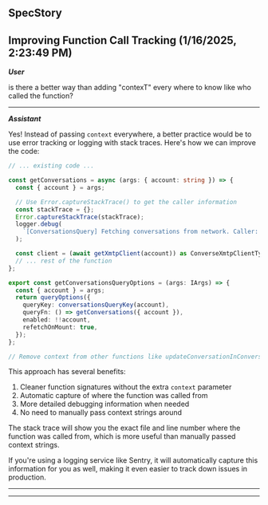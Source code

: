## SpecStory

## Improving Function Call Tracking (1/16/2025, 2:23:49 PM)

_**User**_

is there a better way than adding "contexT" every where to know like who called the function?

---

_**Assistant**_

Yes! Instead of passing `context` everywhere, a better practice would be to use error tracking or logging with stack traces. Here's how we can improve the code:

```typescript:queries/conversations-query.ts
// ... existing code ...

const getConversations = async (args: { account: string }) => {
  const { account } = args;

  // Use Error.captureStackTrace() to get the caller information
  const stackTrace = {};
  Error.captureStackTrace(stackTrace);
  logger.debug(
    `[ConversationsQuery] Fetching conversations from network. Caller: ${stackTrace.stack?.split('\n')[2]}`
  );

  const client = (await getXmtpClient(account)) as ConverseXmtpClientType;
  // ... rest of the function
};

export const getConversationsQueryOptions = (args: IArgs) => {
  const { account } = args;
  return queryOptions({
    queryKey: conversationsQueryKey(account),
    queryFn: () => getConversations({ account }),
    enabled: !!account,
    refetchOnMount: true,
  });
};

// Remove context from other functions like updateConversationInConversationsQueryData, etc.
```

This approach has several benefits:
1. Cleaner function signatures without the extra `context` parameter
2. Automatic capture of where the function was called from
3. More detailed debugging information when needed
4. No need to manually pass context strings around

The stack trace will show you the exact file and line number where the function was called from, which is more useful than manually passed context strings.

If you're using a logging service like Sentry, it will automatically capture this information for you as well, making it even easier to track down issues in production.

---



---

